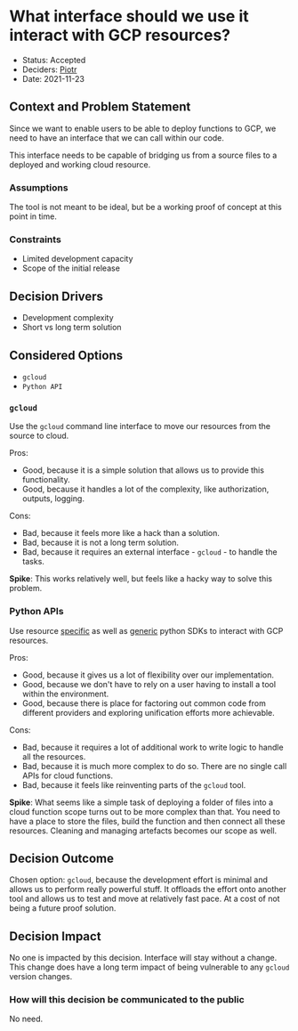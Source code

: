 # What interface should we use it interact with GCP resources?

* Status: Accepted
* Deciders: [Piotr]
* Date: 2021-11-23

## Context and Problem Statement

Since we want to enable users to be able to deploy functions to GCP, we need to have an interface that we can call within our code.

This interface needs to be capable of bridging us from a source files to a deployed and working cloud resource.

### Assumptions

The tool is not meant to be ideal, but be a working proof of concept at this point in time.

### Constraints

* Limited development capacity
* Scope of the initial release

## Decision Drivers

* Development complexity
* Short vs long term solution

## Considered Options

* `gcloud`
* `Python API`

### `gcloud`

Use the `gcloud` command line interface to move our resources from the source to cloud.

Pros:

* Good, because it is a simple solution that allows us to provide this functionality.
* Good, because it handles a lot of the complexity, like authorization, outputs, logging.

Cons:

* Bad, because it feels more like a hack than a solution.
* Bad, because it is not a long term solution.
* Bad, because it requires an external interface - `gcloud` - to handle the tasks.

**Spike**: This works relatively well, but feels like a hacky way to solve this problem.

### Python APIs

Use resource [specific](https://cloud.google.com/python/docs/reference/cloudfunctions/latest) as well as [generic](https://github.com/googleapis/google-api-python-client) python SDKs to interact with GCP resources.

Pros:

* Good, because it gives us a lot of flexibility over our implementation.
* Good, because we don't have to rely on a user having to install a tool within the environment.
* Good, because there is place for factoring out common code from different providers and exploring unification efforts more achievable.

Cons:

* Bad, because it requires a lot of additional work to write logic to handle all the resources.
* Bad, because it is much more complex to do so. There are no single call APIs for cloud functions.
* Bad, because it feels like reinventing parts of the `gcloud` tool.

**Spike**: What seems like a simple task of deploying a folder of files into a cloud function scope turns out to be more complex than that. You need to have a place to store the files, build the function and then connect all these resources. Cleaning and managing artefacts becomes our scope as well.

## Decision Outcome

Chosen option: `gcloud`, because the development effort is minimal and allows us to perform really powerful stuff. It offloads the effort onto another tool and allows us to test and move at relatively fast pace. At a cost of not being a future proof solution.

## Decision Impact

No one is impacted by this decision. Interface will stay without a change. This change does have a long term impact of being vulnerable to any `gcloud` version changes.

### How will this decision be communicated to the public

No need.

<!-- Identifiers, in alphabetical order -->

[Piotr]: https://github.com/Katolus
